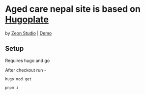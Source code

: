 # Aged care nepal site is based on [Hugoplate](https://github.com/zeon-studio/hugoplate)

by [Zeon Studio](https://zeon.studio/) | [Demo](https://hugoplate.netlify.app/)


## Setup
Requires hugo and go 

After checkout run - 

    hugo mod get

    pnpm i